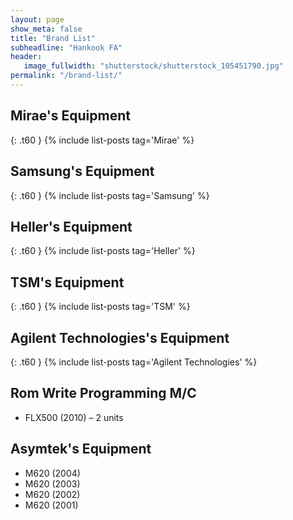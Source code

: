 ```yaml
---
layout: page
show_meta: false
title: "Brand List"
subheadline: "Hankook FA"
header:
   image_fullwidth: "shutterstock/shutterstock_105451790.jpg"
permalink: "/brand-list/"
---
```


## Mirae's Equipment ##
{: .t60 }
{% include list-posts tag='Mirae' %}

## Samsung's Equipment ##
{: .t60 }
{% include list-posts tag='Samsung' %}

## Heller's Equipment ##
{: .t60 }
{% include list-posts tag='Heller' %}

## TSM's Equipment ##
{: .t60 }
{% include list-posts tag='TSM' %}

## Agilent Technologies's Equipment ##
{: .t60 }
{% include list-posts tag='Agilent Technologies' %}

## Rom Write Programming M/C ##        

- FLX500 (2010) – 2 units

## Asymtek's Equipment ##

- M620 (2004)
- M620 (2003)
- M620 (2002)
- M620 (2001)
